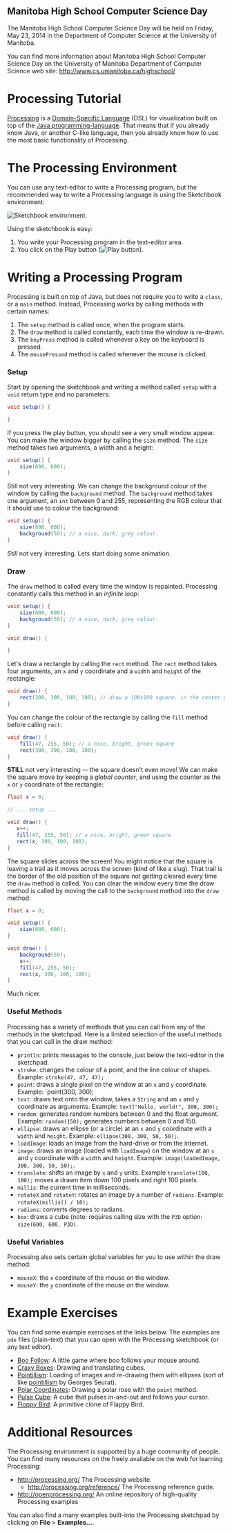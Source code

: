 Manitoba High School Computer Science Day
-----------------------------------------
The Manitoba High School Computer Science Day will be held on Friday, May 23, 2014 in the Department of Computer Science at the University of Manitoba.

You can find more information about Manitoba High School Computer Science Day on the University of Manitoba Department of Computer Science web site: http://www.cs.umanitoba.ca/highschool/

Processing Tutorial
===================

[Processing](http://processing.org/) is a [Domain-Specific Language](http://en.wikipedia.org/wiki/Domain_specific_language) (DSL) for visualization built on top of the [Java programming-language](http://java.oracle.com/). That means that if you already know Java, or another C-like language, then you already know how to use the most basic functionality of Processing.

The Processing Environment
==========================

You can use any text-editor to write a Processing program, but the recommended way to write a Processing language is using the Sketchbook environment:

![Sketchbook environment.](sketchbook-environment.png)

Using the sketchbook is easy:

1. You write your Processing program in the text-editor area.
2. You click on the Play button (![Play button](play-button.png)).

Writing a Processing Program
============================
Processing is built on top of Java, but does not require you to write a `class`, or a `main` method. Instead, Processing works by calling methods with certain names:

1. The `setup` method is called once, when the program starts.
2. The `draw` method is called constantly, each time the window is re-drawn.
3. The `keyPress` method is called whenever a key on the keyboard is pressed.
4. The `mousePressed` method is called whenever the mouse is clicked.

### Setup

Start by opening the sketchbook and writing a method called `setup` with a `void` return type and no parameters:

```java
void setup() {

}
```
If you press the play button, you should see a very small window appear. You can make the window bigger by calling the `size` method. The `size` method takes two arguments, a width and a height:

```java
void setup() {
    size(600, 600);
}
```
Still not very interesting. We can change the background colour of the window by calling the `background` method. The `background` method takes one argument, an `int` between 0 and 255, representing the RGB colour that it should use to colour the background:

```java
void setup() {
    size(600, 600);
    background(50); // a nice, dark, grey colour.
}
```

*Still* not very interesting. Lets start doing some animation.

### Draw
The `draw` method is called every time the window is repainted. Processing constantly calls this method in an *infinite loop*:

```java
void setup() {
    size(600, 600);
    background(50); // a nice, dark, grey colour.
}

void draw() {

}
```

Let's draw a rectangle by calling the `rect` method. The `rect` method takes four arguments, an `x` and `y` coordinate and a `width` and `height` of the rectangle:

```java
void draw() {
    rect(300, 300, 100, 100); // draw a 100x100 square, in the center of the window
}
```

You can change the colour of the rectangle by calling the `fill` method before calling `rect`:

```java
void draw() {
    fill(47, 255, 50); // a nice, bright, green square
    rect(300, 300, 100, 100);
}
```

**STILL** not very interesting -- the square doesn't even move! We can make the square move by keeping a *global counter*, and using the counter as the `x` or `y` coordinate of the rectangle:

```java
float x = 0;

// ... setup ...

void draw() {
   x++;
   fill(47, 255, 50); // a nice, bright, green square
   rect(x, 300, 100, 100);
}
```

The square slides across the screen! You might notice that the square is leaving a trail as it moves across the screen (kind of like a slug). That trail is the border of the old position of the square not getting cleared every time the `draw` method is called. You can clear the window every time the draw method is called by moving the call to the `background` method into the `draw` method:

```java
float x = 0;

void setup() {
    size(600, 600);
}

void draw() {
    background(50);
    x++;
    fill(47, 255, 50);
    rect(x, 300, 100, 100);
}
```

Much nicer.

### Useful Methods
Processing has a variety of methods that you can call from any of the methods in the sketchpad. Here is a limited selection of the useful methods that you can call in the draw method:

* `println`: prints messages to the console, just below the text-editor in the sketchpad.
* `stroke`: changes the colour of a point, and the line colour of shapes. Example: `stroke(47, 47, 47);`
* `point`: draws a single pixel on the window at an `x` and `y` coordinate. Example: `point(300, 300);
* `text`: draws text onto the window, takes a `String` and an `x` and `y` coordinate as arguments. Example: `text("Hello, world!", 300, 300);`
* `random`: generates random numbers between 0 and the float argument. Example: `random(150);` generates numbers between 0 and 150.
* `ellipse`: draws an ellipse (or a circle) at an `x` and `y` coordinate with a `width` and `height`. Example: `ellipse(300, 300, 50, 50);`.
* `loadImage`: loads an image from the hard-drive or from the internet.
* `image`: draws an image (loaded with `loadImage`) on the window at an `x` and `y` coordinate with a `width` and `height`. Example: `image(loadedImage, 300, 300, 50, 50);`.
* `translate`: shifts an image by `x` and `y` units. Example `translate(100, 100);` moves a drawn item down 100 pixels and right 100 pixels.
* `millis`: the current time in milliseconds.
* `rotateX` and `rotateY`: rotates an image by a number of `radians`. Example: `rotateX(millis() / 10);`
* `radians`: converts degrees to radians.
* `box`: draws a cube (note: requires calling size with the `P3D` option: `size(600, 600, P3D)`.

### Useful Variables
Processing also sets certain global variables for you to use within the draw method:

* `mouseX`: the `x` coordinate of the mouse on the window.
* `mouseY`: the `y` coordinate of the mouse on the window.

Example Exercises
=================
You can find some example exercises at the links below. The examples are `pde` files (plain-text) that you can open with the Processing sketchbook (or any text editor).

* [Boo Follow](boo_follow): A little game where boo follows your mouse around.
* [Craxy Boxes](crazy_boxes): Drawing and translating cubes.
* [Pointillism](pointillism): Loading of images and re-drawing them with ellipses (sort of like [pointillism](http://en.wikipedia.org/wiki/Pointillism) by Georges Seurat).
* [Polar Coordinates](polar_coordinates): Drawing a polar rose with the `point` method.
* [Pulse Cube](pulse_cube): A cube that pulses in-and-out and follows your cursor.
* [Floppy Bird](floppy_bird): A primitive clone of Flappy Bird.

Additional Resources
====================
The Processing environment is supported by a huge community of people. You can find many resources on the freely available on the web for learning Processing:

* http://processing.org/ The Processing website.
    * http://processing.org/reference/ The Processing reference guide.
* http://openprocessing.org/ An online repository of high-quality Processing examples

You can also find a many examples built-into the Processing sketchpad by clicking on **File** > **Examples...**.
